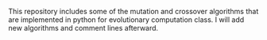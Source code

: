 This repository includes some of the mutation and crossover algorithms that are implemented in python for evolutionary computation class.
I will add new algorithms and comment lines afterward.

